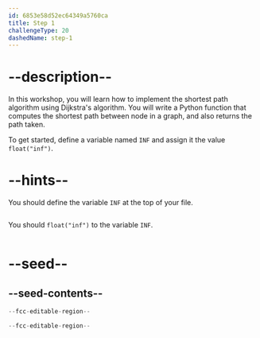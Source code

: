 ```yaml
---
id: 6853e58d52ec64349a5760ca
title: Step 1
challengeType: 20
dashedName: step-1
---
```


# --description--

In this workshop, you will learn how to implement the shortest path algorithm using Dijkstra's algorithm. You will write a Python function that computes the shortest path between node in a graph, and also returns the path taken.

To get started, define a variable named `INF` and assign it the value `float("inf")`.

# --hints--

You should define the variable `INF` at the top of your file.

```js

```

You should `float("inf")` to the variable `INF`.

```js

```

# --seed--

## --seed-contents--

```py
--fcc-editable-region--

--fcc-editable-region--
```
